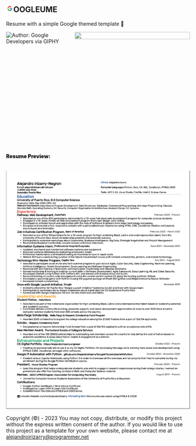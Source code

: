 ## <img src="images/google.svg" style="height: 20px; width: 20px;"/>OOGLEUME

Resume with a simple Google themed template 🚀
<div style="display: flex; flex-direction:row;">
<img style="height: 300px;width: 300px;" src="https://media.giphy.com/media/Q7SKqn3G97xpmfSOvG/giphy.gif" alt="Author: Google Developers via GIPHY" />
<img style="height: 100%;width: 100%;" src="https://media.giphy.com/media/yN4A8EMHt4lmkC6kwq/giphy.gif" />
</div>
<br>
<div>
<p style="font-weight: 900;">Resume Preview:</p>
<br>
<img src="images/resume.png"/>
</div>

Copyright (©) - 2023 You may not copy, distribute, or modify this project without the express written consent of the author. If you would like to use this project as a template for your own website, please contact me at alejandroirizarry@programmer.net
